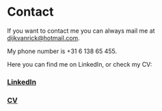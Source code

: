 # Contact

If you want to contact me you can always mail me at dijkvanrick@hotmail.com. 

My phone number is +31 6 138 65 455. 

Here you can find me on LinkedIn, or check my CV:

### [LinkedIn](https://www.linkedin.com/in/rick-van-dijk-a41184110/)

### [CV](https://github.com/RickvanDijk1/PortFolio/blob/gh-pages/CV_RickvanDijk_24-02-2021.pdf)
